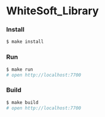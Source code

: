 # WhiteSoft_Library

### Install

```sh
$ make install
```
### Run

```sh
$ make run
# open http://localhost:7700
```

### Build

```sh
$ make build
# open http://localhost:7700
```